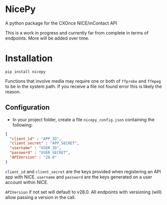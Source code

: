 # NicePy

A python package for the CXOnce NICE/inContact API

This is a work in progress and currently far from complete in terms of endpoints. More will be added over time.

# Installation
`pip install nicepy`

Functions that involve media may require one or both of `ffprobe` and `ffmpeg` to be in the system path. If you receive a file not found error this is likely the reason.

## Configuration
* In your project folder, create a file `nicepy_config.json` containing the following:

```json
{
  "client_id" : "APP_ID",
  "client_secret" : "APP_SECRET",
  "username" : "USER_ID",
  "password" : "USER_SECRET",
  "APIVersion" : "28.0"
}
```

`client_id` and `client_secret` are the keys provided when registering an API app with NICE. `username` and `password` are the keys generated on a user account within NICE.

`APIVersion` if not set will default to v28.0. All endpoints with versioning (will) allow passing a version in the call.

